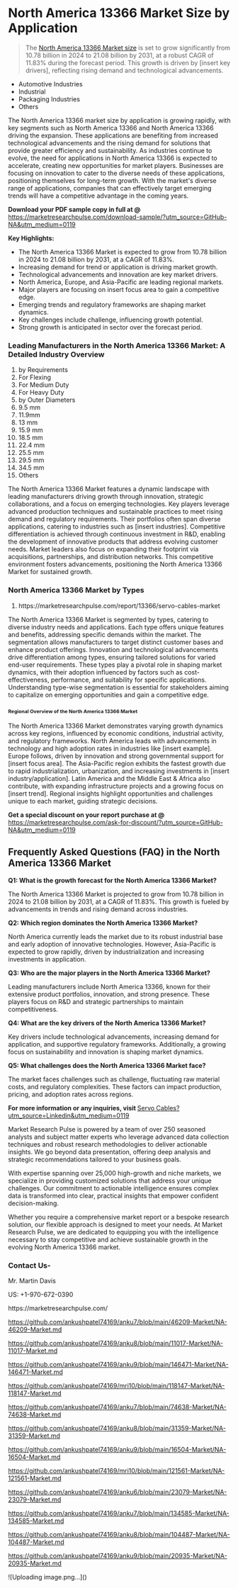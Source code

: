 <h1>North America 13366 Market&nbsp;Size by Application</h1><blockquote><p>The <a href="https://marketresearchpulse.com/download-sample/?utm_source=GitHub-NA&amp;utm_medium=0119">North America 13366 Market size</a> is set to grow significantly from 10.78 billion in 2024 to 21.08 billion by 2031, at a robust CAGR of 11.83% during the forecast period. This growth is driven by [insert key drivers], reflecting rising demand and technological advancements.</p></blockquote><ul><li>Automotive Industries<li> Industrial<li> Packaging Industries<li> Others</li></ul><p>The North America 13366 market size by application is growing rapidly, with key segments such as North America 13366 and North America 13366 driving the expansion. These applications are benefiting from increased technological advancements and the rising demand for solutions that provide greater efficiency and sustainability. As industries continue to evolve, the need for applications in North America 13366 is expected to accelerate, creating new opportunities for market players. Businesses are focusing on innovation to cater to the diverse needs of these applications, positioning themselves for long-term growth. With the market's diverse range of applications, companies that can effectively target emerging trends will have a competitive advantage in the coming years.</p><p><strong>Download your PDF sample copy in full at @ </strong><a href="https://marketresearchpulse.com/download-sample/?utm_source=GitHub-NA&amp;utm_medium=0119">https://marketresearchpulse.com/download-sample/?utm_source=GitHub-NA&amp;utm_medium=0119</a></p><p><strong>Key Highlights: </strong></p><ul><li>The North America 13366 Market is expected to grow from 10.78 billion in 2024 to 21.08 billion by 2031, at a CAGR of 11.83%.</li><li>Increasing demand for trend or application is driving market growth.</li><li>Technological advancements and innovation are key market drivers.</li><li>North America, Europe, and Asia-Pacific are leading regional markets.</li><li>Major players are focusing on insert focus area to gain a competitive edge.</li><li>Emerging trends and regulatory frameworks are shaping market dynamics.</li><li>Key challenges include challenge, influencing growth potential.</li><li>Strong growth is anticipated in sector over the forecast period.</li></ul><h3>Leading Manufacturers in the North America 13366 Market: A Detailed Industry Overview</h3><ol><li>by Requirements<li> For Flexing<li> For Medium Duty<li> For Heavy Duty<li> by Outer Diameters<li> 9.5 mm<li> 11.9mm<li> 13 mm<li> 15.9 mm<li> 18.5 mm<li> 22.4 mm<li> 25.5 mm<li> 29.5 mm<li> 34.5 mm<li> Others</li></ol><div class="flex max-w-full flex-col flex-grow"><div class="min-h-8 text-message flex w-full flex-col items-end gap-2 whitespace-normal break-words [.text-message+&amp;]:mt-5" dir="auto" data-message-author-role="assistant" data-message-id="fd8432e4-4910-450d-b182-61b7bfb0a01f" data-message-model-slug="gpt-4o"><div class="flex w-full flex-col gap-1 empty:hidden first:pt-[3px]"><div class="markdown prose w-full break-words dark:prose-invert light"><p>The North America 13366 Market features a dynamic landscape with leading manufacturers driving growth through innovation, strategic collaborations, and a focus on emerging technologies. Key players leverage advanced production techniques and sustainable practices to meet rising demand and regulatory requirements. Their portfolios often span diverse applications, catering to industries such as [insert industries]. Competitive differentiation is achieved through continuous investment in R&amp;D, enabling the development of innovative products that address evolving customer needs. Market leaders also focus on expanding their footprint via acquisitions, partnerships, and distribution networks. This competitive environment fosters advancements, positioning the North America 13366 Market for sustained growth.</p></div></div></div></div><h3>North America 13366 Market by Types</h3><ol><li>https://marketresearchpulse.com/report/13366/servo-cables-market</li></ol><div class="flex max-w-full flex-col flex-grow"><div class="min-h-8 text-message flex w-full flex-col items-end gap-2 whitespace-normal break-words [.text-message+&amp;]:mt-5" dir="auto" data-message-author-role="assistant" data-message-id="084470be-0bb7-4664-bddf-5156b4f41249" data-message-model-slug="gpt-4o-mini"><div class="flex w-full flex-col gap-1 empty:hidden first:pt-[3px]"><div class="markdown prose w-full break-words dark:prose-invert light"><p>The North America 13366 Market is segmented by types, catering to diverse industry needs and applications. Each type offers unique features and benefits, addressing specific demands within the market. The segmentation allows manufacturers to target distinct customer bases and enhance product offerings. Innovation and technological advancements drive differentiation among types, ensuring tailored solutions for varied end-user requirements. These types play a pivotal role in shaping market dynamics, with their adoption influenced by factors such as cost-effectiveness, performance, and suitability for specific applications. Understanding type-wise segmentation is essential for stakeholders aiming to capitalize on emerging opportunities and gain a competitive edge.</p></div></div></div></div><h3><span style="font-size: 11px;">Regional Overview of the North America 13366 Market</span></h3><div class="flex max-w-full flex-col flex-grow"><div class="min-h-8 text-message flex w-full flex-col items-end gap-2 whitespace-normal break-words [.text-message+&amp;]:mt-5" dir="auto" data-message-author-role="assistant" data-message-id="e9038762-ce64-4e30-91c9-9bd413514231" data-message-model-slug="gpt-4o-mini"><div class="flex w-full flex-col gap-1 empty:hidden first:pt-[3px]"><div class="markdown prose w-full break-words dark:prose-invert light"><p>The North America 13366 Market demonstrates varying growth dynamics across key regions, influenced by economic conditions, industrial activity, and regulatory frameworks. North America leads with advancements in technology and high adoption rates in industries like [insert example]. Europe follows, driven by innovation and strong governmental support for [insert focus area]. The Asia-Pacific region exhibits the fastest growth due to rapid industrialization, urbanization, and increasing investments in [insert industry/application]. Latin America and the Middle East &amp; Africa also contribute, with expanding infrastructure projects and a growing focus on [insert trend]. Regional insights highlight opportunities and challenges unique to each market, guiding strategic decisions.</p></div></div></div></div><p><strong>Get a special discount on your report purchase at @ </strong><a href="https://marketresearchpulse.com/ask-for-discount/?utm_source=GitHub-NA&amp;utm_medium=0119">https://marketresearchpulse.com/ask-for-discount/?utm_source=GitHub-NA&amp;utm_medium=0119</a></p><h2>Frequently Asked Questions (FAQ) in the North America 13366 Market</h2><p><strong>Q1: What is the growth forecast for the North America 13366 Market?</strong></p><p>The North America 13366 Market is projected to grow from 10.78 billion in 2024 to 21.08 billion by 2031, at a CAGR of 11.83%. This growth is fueled by advancements in trends and rising demand across industries.</p><p><strong>Q2: Which region dominates the North America 13366 Market?</strong></p><p>North America currently leads the market due to its robust industrial base and early adoption of innovative technologies. However, Asia-Pacific is expected to grow rapidly, driven by industrialization and increasing investments in application.</p><p><strong>Q3: Who are the major players in the North America 13366 Market?</strong></p><p>Leading manufacturers include North America 13366, known for their extensive product portfolios, innovation, and strong presence. These players focus on R&amp;D and strategic partnerships to maintain competitiveness.</p><p><strong>Q4: What are the key drivers of the North America 13366 Market?</strong></p><p>Key drivers include technological advancements, increasing demand for application, and supportive regulatory frameworks. Additionally, a growing focus on sustainability and innovation is shaping market dynamics.</p><p><strong>Q5: What challenges does the North America 13366 Market face?</strong></p><p>The market faces challenges such as challenge, fluctuating raw material costs, and regulatory complexities. These factors can impact production, pricing, and adoption rates across regions.</p><p><strong>For more information or any inquiries, visit&nbsp;</strong><a href="Servo Cables?utm_source=Linkedin&utm_medium=0119">Servo Cables?utm_source=Linkedin&utm_medium=0119</a></p><p>Market Research Pulse is powered by a team of over 250 seasoned analysts and subject matter experts who leverage advanced data collection techniques and robust research methodologies to deliver actionable insights. We go beyond data presentation, offering deep analysis and strategic recommendations tailored to your business goals.</p><p>With expertise spanning over 25,000 high-growth and niche markets, we specialize in providing customized solutions that address your unique challenges. Our commitment to actionable intelligence ensures complex data is transformed into clear, practical insights that empower confident decision-making.</p><p>Whether you require a comprehensive market report or a bespoke research solution, our flexible approach is designed to meet your needs. At Market Research Pulse, we are dedicated to equipping you with the intelligence necessary to stay competitive and achieve sustainable growth in the evolving North America 13366 market.</p><h3><strong>Contact Us-</strong></h3><p>Mr. Martin Davis</p><p>US: +1-970-672-0390</p><p>https://marketresearchpulse.com/</p><p><a href="https://github.com/ankushpatel74169/anku7/blob/main/46209-Market/NA-46209-Market.md">https://github.com/ankushpatel74169/anku7/blob/main/46209-Market/NA-46209-Market.md</a></p><p><a href="https://github.com/ankushpatel74169/anku8/blob/main/11017-Market/NA-11017-Market.md">https://github.com/ankushpatel74169/anku8/blob/main/11017-Market/NA-11017-Market.md</a></p><p><a href="https://github.com/ankushpatel74169/anku9/blob/main/146471-Market/NA-146471-Market.md">https://github.com/ankushpatel74169/anku9/blob/main/146471-Market/NA-146471-Market.md</a></p><p><a href="https://github.com/ankushpatel74169/mri10/blob/main/118147-Market/NA-118147-Market.md">https://github.com/ankushpatel74169/mri10/blob/main/118147-Market/NA-118147-Market.md</a></p><p><a href="https://github.com/ankushpatel74169/anku7/blob/main/74638-Market/NA-74638-Market.md">https://github.com/ankushpatel74169/anku7/blob/main/74638-Market/NA-74638-Market.md</a></p><p><a href="https://github.com/ankushpatel74169/anku8/blob/main/31359-Market/NA-31359-Market.md">https://github.com/ankushpatel74169/anku8/blob/main/31359-Market/NA-31359-Market.md</a></p><p><a href="https://github.com/ankushpatel74169/anku9/blob/main/16504-Market/NA-16504-Market.md">https://github.com/ankushpatel74169/anku9/blob/main/16504-Market/NA-16504-Market.md</a></p><p><a href="https://github.com/ankushpatel74169/mri10/blob/main/121561-Market/NA-121561-Market.md">https://github.com/ankushpatel74169/mri10/blob/main/121561-Market/NA-121561-Market.md</a></p><p><a href="https://github.com/ankushpatel74169/anku6/blob/main/23079-Market/NA-23079-Market.md">https://github.com/ankushpatel74169/anku6/blob/main/23079-Market/NA-23079-Market.md</a></p><p><a href="https://github.com/ankushpatel74169/anku7/blob/main/134585-Market/NA-134585-Market.md">https://github.com/ankushpatel74169/anku7/blob/main/134585-Market/NA-134585-Market.md</a></p><p><a href="https://github.com/ankushpatel74169/anku8/blob/main/104487-Market/NA-104487-Market.md">https://github.com/ankushpatel74169/anku8/blob/main/104487-Market/NA-104487-Market.md</a></p><p><a href="https://github.com/ankushpatel74169/anku9/blob/main/20935-Market/NA-20935-Market.md">https://github.com/ankushpatel74169/anku9/blob/main/20935-Market/NA-20935-Market.md</a></p>
![Uploading image.png…]()
